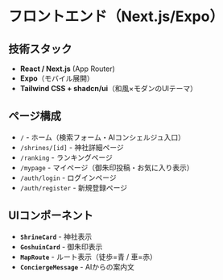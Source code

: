 # フロントエンド（Next.js/Expo）

## 技術スタック

- **React / Next.js** (App Router)
- **Expo**（モバイル展開）
- **Tailwind CSS + shadcn/ui**（和風×モダンのUIテーマ）

## ページ構成

- `/` - ホーム（検索フォーム・AIコンシェルジュ入口）
- `/shrines/[id]` - 神社詳細ページ
- `/ranking` - ランキングページ
- `/mypage` - マイページ（御朱印投稿・お気に入り表示）
- `/auth/login` - ログインページ
- `/auth/register` - 新規登録ページ

## UIコンポーネント

- **`ShrineCard`** - 神社表示
- **`GoshuinCard`** - 御朱印表示
- **`MapRoute`** - ルート表示（徒歩=青 / 車=赤）
- **`ConciergeMessage`** - AIからの案内文